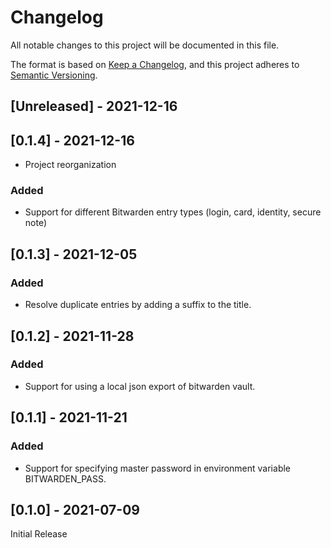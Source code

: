 # Changelog
All notable changes to this project will be documented in this file.

The format is based on [Keep a Changelog](https://keepachangelog.com/en/1.0.0/),
and this project adheres to [Semantic Versioning](https://semver.org/spec/v2.0.0.html).

## [Unreleased] - 2021-12-16

## [0.1.4] - 2021-12-16
- Project reorganization
### Added
- Support for different Bitwarden entry types (login, card, identity, secure note)

## [0.1.3] - 2021-12-05
### Added
- Resolve duplicate entries by adding a suffix to the title.

## [0.1.2] - 2021-11-28
### Added
- Support for using a local json export of bitwarden vault.

## [0.1.1] - 2021-11-21
### Added
- Support for specifying master password in environment variable BITWARDEN_PASS.

## [0.1.0] - 2021-07-09
Initial Release
